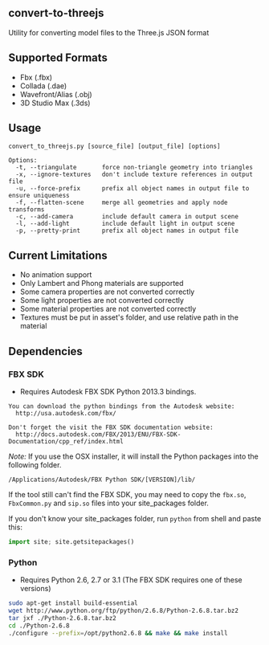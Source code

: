 ## convert-to-threejs

Utility for converting model files to the Three.js JSON format

## Supported Formats

* Fbx (.fbx)
* Collada (.dae) 
* Wavefront/Alias (.obj)
* 3D Studio Max (.3ds)

## Usage 

```
convert_to_threejs.py [source_file] [output_file] [options]

Options:
  -t, --triangulate       force non-triangle geometry into triangles
  -x, --ignore-textures   don't include texture references in output file
  -u, --force-prefix      prefix all object names in output file to ensure uniqueness
  -f, --flatten-scene     merge all geometries and apply node transforms
  -c, --add-camera        include default camera in output scene
  -l, --add-light         include default light in output scene
  -p, --pretty-print      prefix all object names in output file
```

## Current Limitations

* No animation support
* Only Lambert and Phong materials are supported
* Some camera properties are not converted correctly
* Some light properties are not converted correctly
* Some material properties are not converted correctly
* Textures must be put in asset's folder, and use relative path in the material

## Dependencies

### FBX SDK
* Requires Autodesk FBX SDK Python 2013.3 bindings. 

```
You can download the python bindings from the Autodesk website: 
  http://usa.autodesk.com/fbx/
```

```
Don't forget the visit the FBX SDK documentation website:
  http://docs.autodesk.com/FBX/2013/ENU/FBX-SDK-Documentation/cpp_ref/index.html
```

*Note:* If you use the OSX installer, it will install the Python packages into the following folder.

```
/Applications/Autodesk/FBX Python SDK/[VERSION]/lib/
```

If the tool still can't find the FBX SDK, you may need to copy the `fbx.so`, `FbxCommon.py` and `sip.so` files into your site_packages folder. 

If you don't know your site_packages folder, run `python` from shell and paste this:

```py
import site; site.getsitepackages()
```

### Python
* Requires Python 2.6, 2.7 or 3.1 (The FBX SDK requires one of these versions)

``` bash
sudo apt-get install build-essential
wget http://www.python.org/ftp/python/2.6.8/Python-2.6.8.tar.bz2
tar jxf ./Python-2.6.8.tar.bz2
cd ./Python-2.6.8
./configure --prefix=/opt/python2.6.8 && make && make install
```
